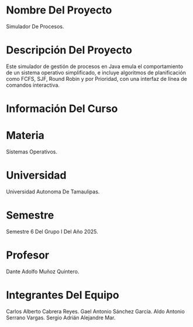 # Nombre Del Proyecto
Simulador De Procesos.

# Descripción Del Proyecto
Este simulador de gestión de procesos en Java emula el comportamiento de un sistema operativo simplificado, e incluye algoritmos de planificación como FCFS, SJF, Round Robin y por Prioridad, con una interfaz de línea de comandos interactiva.

# Información Del Curso

# Materia
Sistemas Operativos.

# Universidad
Universidad Autonoma De Tamaulipas.

# Semestre
Semestre 6 Del Grupo I Del Año 2025.

# Profesor
Dante Adolfo Muñoz Quintero.

# Integrantes Del Equipo
Carlos Alberto Cabrera Reyes.
Gael Antonio Sánchez García.
Aldo Antonio Serrano Vargas.
Sergio Adrián Alejandre Mar.
